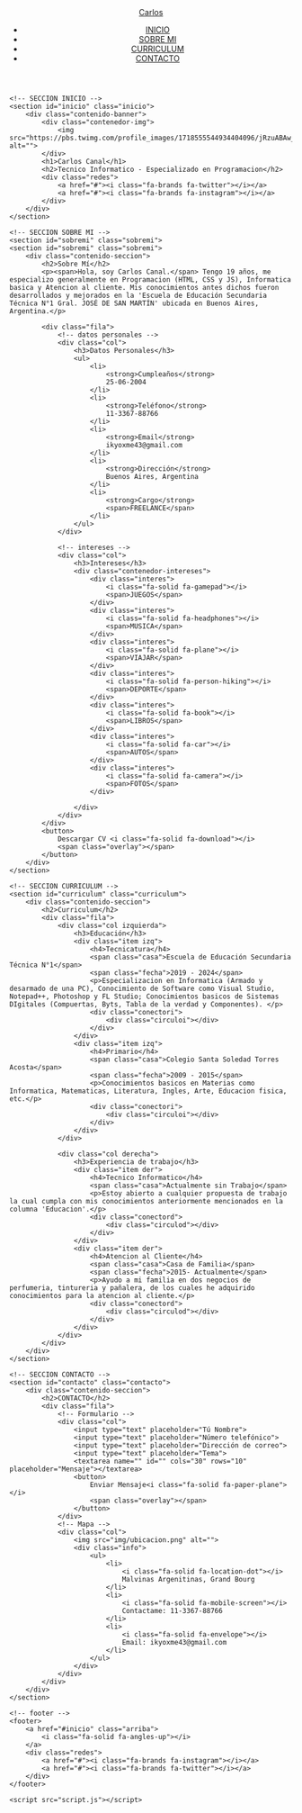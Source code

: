 <!DOCTYPE html>
<html lang="es">
<head>
    <meta charset="UTF-8">
    <meta http-equiv="X-UA-Compatible" content="IE=edge">
    <meta name="viewport" content="width=device-width, initial-scale=1.0">
    <link rel="stylesheet" href="https://cdnjs.cloudflare.com/ajax/libs/font-awesome/6.1.2/css/all.min.css" integrity="sha512-1sCRPdkRXhBV2PBLUdRb4tMg1w2YPf37qatUFeS7zlBy7jJI8Lf4VHwWfZZfpXtYSLy85pkm9GaYVYMfw5BC1A==" crossorigin="anonymous" referrerpolicy="no-referrer" />
    <title>Portfolio</title>
    <link rel="stylesheet" href="estilo.css">
</head>
<body>
    <!-- MENU ENCABEZADO -->
    <div class="contenedor-header">
        <header>
            <div class="logo">
                <a href="#">Carlos</a>
            </div>
            <nav id="nav">
                <ul>
                    <li><a href="#inicio" onclick="seleccionar()">INICIO</a></li>
                    <li><a href="#sobremi" onclick="seleccionar()">SOBRE MI</a></li>
                    <li><a href="#curriculum" onclick="seleccionar()">CURRICULUM</a></li>
                    <li><a href="#contacto" onclick="seleccionar()">CONTACTO</a></li>
                </ul>
            </nav>
            <div class="nav-responsive" onclick="mostrarOcultarMenu()">
                <i class="fa-solid fa-bars"></i>
            </div>
        </header>
    </div>

    <!-- SECCION INICIO -->
    <section id="inicio" class="inicio">
        <div class="contenido-banner">
            <div class="contenedor-img">
                <img src="https://pbs.twimg.com/profile_images/1718555544934404096/jRzuABAw_400x400.jpg" alt="">
            </div>
            <h1>Carlos Canal</h1>
            <h2>Tecnico Informatico - Especializado en Programacion</h2>
            <div class="redes">
                <a href="#"><i class="fa-brands fa-twitter"></i></a>
                <a href="#"><i class="fa-brands fa-instagram"></i></a>
            </div>
        </div>
    </section>

    <!-- SECCION SOBRE MI -->
    <section id="sobremi" class="sobremi">
    <section id="sobremi" class="sobremi">
        <div class="contenido-seccion">
            <h2>Sobre Mí</h2>
            <p><span>Hola, soy Carlos Canal.</span> Tengo 19 años, me especializo generalmente en Programacion (HTML, CSS y JS), Informatica basica y Atencion al cliente. Mis conocimientos antes dichos fueron desarrollados y mejorados en la 'Escuela de Educación Secundaria Técnica N°1 Gral. JOSÉ DE SAN MARTÍN' ubicada en Buenos Aires, Argentina.</p>

            <div class="fila">
                <!-- datos personales -->
                <div class="col">
                    <h3>Datos Personales</h3>
                    <ul>
                        <li>
                            <strong>Cumpleaños</strong>
                            25-06-2004
                        </li>
                        <li>
                            <strong>Teléfono</strong>
                            11-3367-88766
                        </li>
                        <li>
                            <strong>Email</strong>
                            ikyoxme43@gmail.com
                        </li>
                        <li>
                            <strong>Dirección</strong>
                            Buenos Aires, Argentina
                        </li>
                        <li>
                            <strong>Cargo</strong>
                            <span>FREELANCE</span>
                        </li>
                    </ul>
                </div>

                <!-- intereses -->
                <div class="col">
                    <h3>Intereses</h3>
                    <div class="contenedor-intereses">
                        <div class="interes">
                            <i class="fa-solid fa-gamepad"></i>
                            <span>JUEGOS</span>
                        </div>
                        <div class="interes">
                            <i class="fa-solid fa-headphones"></i>
                            <span>MUSICA</span>
                        </div>
                        <div class="interes">
                            <i class="fa-solid fa-plane"></i>
                            <span>VIAJAR</span>
                        </div>
                        <div class="interes">
                            <i class="fa-solid fa-person-hiking"></i>
                            <span>DEPORTE</span>
                        </div>
                        <div class="interes">
                            <i class="fa-solid fa-book"></i>
                            <span>LIBROS</span>
                        </div>
                        <div class="interes">
                            <i class="fa-solid fa-car"></i>
                            <span>AUTOS</span>
                        </div>
                        <div class="interes">
                            <i class="fa-solid fa-camera"></i>
                            <span>FOTOS</span>
                        </div>
                        
                    </div>
                </div>
            </div>
            <button>
                Descargar CV <i class="fa-solid fa-download"></i>
                <span class="overlay"></span>
            </button>
        </div>
    </section>

    <!-- SECCION CURRICULUM -->
    <section id="curriculum" class="curriculum">
        <div class="contenido-seccion">
            <h2>Curriculum</h2>
            <div class="fila">
                <div class="col izquierda">
                    <h3>Educación</h3>
                    <div class="item izq">
                        <h4>Tecnicatura</h4>
                        <span class="casa">Escuela de Educación Secundaria Técnica N°1</span>
                        <span class="fecha">2019 - 2024</span>
                        <p>Especializacion en Informatica (Armado y desarmado de una PC), Conocimiento de Software como Visual Studio, Notepad++, Photoshop y FL Studio; Conocimientos basicos de Sistemas DIgitales (Compuertas, Byts, Tabla de la verdad y Componentes). </p>
                        <div class="conectori">
                            <div class="circuloi"></div>
                        </div>
                    </div>
                    <div class="item izq">
                        <h4>Primario</h4>
                        <span class="casa">Colegio Santa Soledad Torres Acosta</span>
                        <span class="fecha">2009 - 2015</span>
                        <p>Conocimientos basicos en Materias como Informatica, Matematicas, Literatura, Ingles, Arte, Educacion fisica, etc.</p>
                        <div class="conectori">
                            <div class="circuloi"></div>
                        </div>
                    </div>
                </div>

                <div class="col derecha">
                    <h3>Experiencia de trabajo</h3>
                    <div class="item der">
                        <h4>Tecnico Informatico</h4>
                        <span class="casa">Actualmente sin Trabajo</span>
                        <p>Estoy abierto a cualquier propuesta de trabajo la cual cumpla con mis conocimientos anteriormente mencionados en la columna 'Educacion'.</p>
                        <div class="conectord">
                            <div class="circulod"></div>
                        </div>
                    </div>
                    <div class="item der">
                        <h4>Atencion al Cliente</h4>
                        <span class="casa">Casa de Familia</span>
                        <span class="fecha">2015- Actualmente</span>
                        <p>Ayudo a mi familia en dos negocios de perfumeria, tintureria y pañalera, de los cuales he adquirido conocimientos para la atencion al cliente.</p>
                        <div class="conectord">
                            <div class="circulod"></div>
                        </div>
                    </div>
                </div>
            </div>
        </div>
    </section>

    <!-- SECCION CONTACTO -->
    <section id="contacto" class="contacto">
        <div class="contenido-seccion">
            <h2>CONTACTO</h2>
            <div class="fila">
                <!-- Formulario -->
                <div class="col">
                    <input type="text" placeholder="Tú Nombre">
                    <input type="text" placeholder="Número telefónico">
                    <input type="text" placeholder="Dirección de correo">
                    <input type="text" placeholder="Tema">
                    <textarea name="" id="" cols="30" rows="10" placeholder="Mensaje"></textarea>
                    <button>
                        Enviar Mensaje<i class="fa-solid fa-paper-plane"></i>
                        <span class="overlay"></span>
                    </button>
                </div>
                <!-- Mapa -->
                <div class="col">
                    <img src="img/ubicacion.png" alt="">
                    <div class="info">
                        <ul>
                            <li>
                                <i class="fa-solid fa-location-dot"></i>
                                Malvinas Argenitinas, Grand Bourg
                            </li>
                            <li>
                                <i class="fa-solid fa-mobile-screen"></i>
                                Contactame: 11-3367-88766 
                            </li>
                            <li>
                                <i class="fa-solid fa-envelope"></i>
                                Email: ikyoxme43@gmail.com
                            </li>
                        </ul>
                    </div>
                </div>
            </div>
        </div>
    </section>

    <!-- footer -->
    <footer>
        <a href="#inicio" class="arriba">
            <i class="fa-solid fa-angles-up"></i>
        </a>
        <div class="redes">
            <a href="#"><i class="fa-brands fa-instagram"></i></a>
            <a href="#"><i class="fa-brands fa-twitter"></i></a>
        </div>
    </footer>

    <script src="script.js"></script>
</body>
</html>
